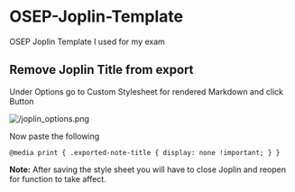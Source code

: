 # OSEP-Joplin-Template
OSEP Joplin Template I used for my exam




## Remove Joplin Title from export

Under Options go to Custom Stylesheet for rendered Markdown and click Button

![/joplin_options.png](:/joplin_options)


Now paste the following
```
@media print { .exported-note-title { display: none !important; } }
```

**Note:** After saving the style sheet you will have to close Joplin and reopen for function to take affect.